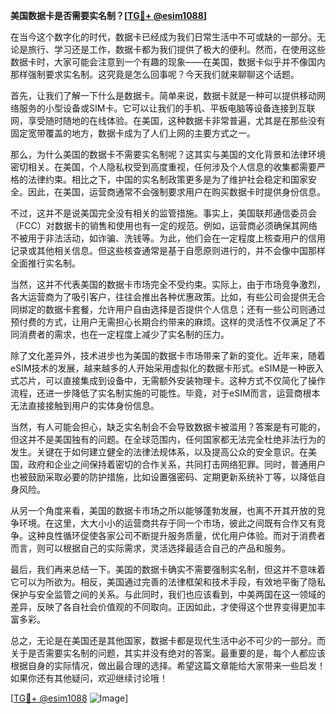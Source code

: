**美国数据卡是否需要实名制？[[TG💪+ @esim1088](https://t.me/s/esim1088)]**

在当今这个数字化的时代，数据卡已经成为我们日常生活中不可或缺的一部分。无论是旅行、学习还是工作，数据卡都为我们提供了极大的便利。然而，在使用这些数据卡时，大家可能会注意到一个有趣的现象——在美国，数据卡似乎并不像国内那样强制要求实名制。这究竟是怎么回事呢？今天我们就来聊聊这个话题。

首先，让我们了解一下什么是数据卡。简单来说，数据卡就是一种可以提供移动网络服务的小型设备或SIM卡。它可以让我们的手机、平板电脑等设备连接到互联网，享受随时随地的在线体验。在美国，这种数据卡非常普遍，尤其是在那些没有固定宽带覆盖的地方，数据卡成为了人们上网的主要方式之一。

那么，为什么美国的数据卡不需要实名制呢？这其实与美国的文化背景和法律环境密切相关。在美国，个人隐私权受到高度重视，任何涉及个人信息的收集都需要严格的法律约束。相比之下，中国的实名制政策更多是为了维护社会稳定和国家安全。因此，在美国，运营商通常不会强制要求用户在购买数据卡时提供身份信息。

不过，这并不是说美国完全没有相关的监管措施。事实上，美国联邦通信委员会（FCC）对数据卡的销售和使用也有一定的规范。例如，运营商必须确保其网络不被用于非法活动，如诈骗、洗钱等。为此，他们会在一定程度上核查用户的信用记录或其他相关信息。但这些核查通常是基于自愿原则进行的，并不会像中国那样全面推行实名制。

当然，这并不代表美国的数据卡市场完全不受约束。实际上，由于市场竞争激烈，各大运营商为了吸引客户，往往会推出各种优惠政策。比如，有些公司会提供无合同绑定的数据卡套餐，允许用户自由选择是否提供个人信息；还有一些公司则通过预付费的方式，让用户无需担心长期合约带来的麻烦。这样的灵活性不仅满足了不同消费者的需求，也在一定程度上减少了实名制的压力。

除了文化差异外，技术进步也为美国的数据卡市场带来了新的变化。近年来，随着eSIM技术的发展，越来越多的人开始采用虚拟化的数据卡形式。eSIM是一种嵌入式芯片，可以直接集成到设备中，无需额外安装物理卡。这种方式不仅简化了操作流程，还进一步降低了实名制实施的可能性。毕竟，对于eSIM而言，运营商根本无法直接接触到用户的实体身份信息。

当然，有人可能会担心，缺乏实名制会不会导致数据卡被滥用？答案是有可能的，但这并不是美国独有的问题。在全球范围内，任何国家都无法完全杜绝非法行为的发生。关键在于如何建立健全的法律法规体系，以及提高公众的安全意识。在美国，政府和企业之间保持着密切的合作关系，共同打击网络犯罪。同时，普通用户也被鼓励采取必要的防护措施，比如设置强密码、定期更新系统补丁等，以降低自身风险。

从另一个角度来看，美国的数据卡市场之所以能够蓬勃发展，也离不开其开放的竞争环境。在这里，大大小小的运营商共存于同一个市场，彼此之间既有合作又有竞争。这种良性循环促使各家公司不断提升服务质量，优化用户体验。而对于消费者而言，则可以根据自己的实际需求，灵活选择最适合自己的产品和服务。

最后，我们再来总结一下。美国的数据卡确实不需要强制实名制，但这并不意味着它可以为所欲为。相反，美国通过完善的法律框架和技术手段，有效地平衡了隐私保护与安全监管之间的关系。与此同时，我们也应该看到，中美两国在这一领域的差异，反映了各自社会价值观的不同取向。正因如此，才使得这个世界变得更加丰富多彩。

总之，无论是在美国还是其他国家，数据卡都是现代生活中必不可少的一部分。而关于是否需要实名制的问题，其实并没有绝对的答案。最重要的是，每个人都应该根据自身的实际情况，做出最合理的选择。希望这篇文章能给大家带来一些启发！如果你还有其他疑问，欢迎继续讨论哦！

[[TG💪+ @esim1088](https://t.me/s/esim1088) ![Image](https://i.postimg.cc/4NQfJmqS/Snipaste-2025-05-13-00-14-12.png)]